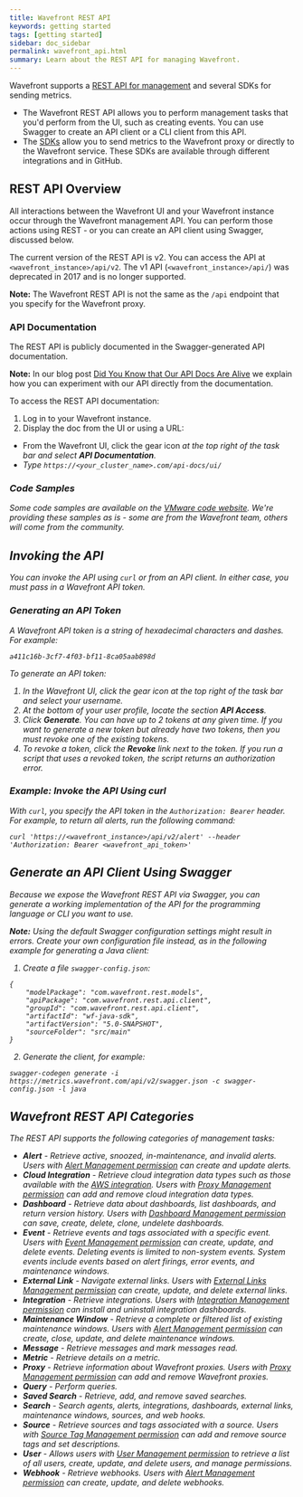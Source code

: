 ```yaml
---
title: Wavefront REST API
keywords: getting started
tags: [getting started]
sidebar: doc_sidebar
permalink: wavefront_api.html
summary: Learn about the REST API for managing Wavefront.
---
```


Wavefront supports a [REST API for management](wavefront_api.html) and several SDKs for sending metrics.
* The Wavefront REST API allows you to perform management tasks that you'd perform from the UI, such as creating events. You can use Swagger to create an API client or a CLI client from this API.
* The [SDKs](wavefront_sdks.html) allow you to send metrics to the Wavefront proxy or directly to the Wavefront service. These SDKs are available through different integrations and in GitHub.



## REST API Overview

All interactions between the Wavefront UI and your Wavefront instance occur through the Wavefront management API. You can perform those actions using REST - or you can create an API client using Swagger, discussed below.

The current version of the REST API is v2. You can access the API at `<wavefront_instance>/api/v2`. The v1 API (`<wavefront_instance>/api/`) was deprecated in 2017 and is no longer supported.

**Note:** The Wavefront REST API is not the same as the `/api` endpoint that you specify for the Wavefront proxy.

### API Documentation

The REST API is publicly documented in the Swagger-generated API documentation.

**Note:** In our blog post [Did You Know that Our API Docs Are Alive](https://www.wavefront.com/wavefront-rest-api/) we explain how you can experiment with our API directly from the documentation.

To access the REST API documentation:

1. Log in to your Wavefront instance.
2. Display the doc from the UI or using a URL:
  * From the Wavefront UI, click the gear icon <i class="fa fa-cog"/> at the top right of the task bar and select **API Documentation**.
  * Type `https://<your_cluster_name>.com/api-docs/ui/`

### Code Samples

Some code samples are available on the [VMware code website](https://code.vmware.com/samples?categories=Sample&tags=wavefront). We're providing these samples as is - some are from the Wavefront team, others will come from the community.


## Invoking the API

You can invoke the API using `curl` or from an API client. In either case, you must pass in a Wavefront API token.

### Generating an API Token

A Wavefront API token is a string of hexadecimal characters and dashes. For example:

```
a411c16b-3cf7-4f03-bf11-8ca05aab898d
```

To generate an API token:

1. In the Wavefront UI, click the gear icon <i class="fa fa-cog"/>  at the top right of the task bar and select your username.
2. At the bottom of your user profile, locate the section **API Access**.
3. Click **Generate**. You can have up to 2 tokens at any given time.
   If you want to generate a new token but already have two tokens, then you must revoke one of the existing tokens.
4. To revoke a token, click the **Revoke** link next to the token. If you run a script that uses a revoked token, the script returns an authorization error.

### Example: Invoke the API Using curl

With `curl`, you specify the API token in the `Authorization: Bearer` header. For example, to return all alerts, run the following command:

```shell
curl 'https://<wavefront_instance>/api/v2/alert' --header 'Authorization: Bearer <wavefront_api_token>'
```

## Generate an API Client Using Swagger

Because we expose the Wavefront REST API via Swagger, you can generate a working implementation of the API for the programming language or CLI you want to use.

**Note:** Using the default Swagger configuration settings might result in errors. Create your own configuration file instead, as in the following example for generating a Java client:

1. Create a file `swagger-config.json`:
```
{
    "modelPackage": "com.wavefront.rest.models",
    "apiPackage": "com.wavefront.rest.api.client",
    "groupId": "com.wavefront.rest.api.client",
    "artifactId": "wf-java-sdk",
    "artifactVersion": "5.0-SNAPSHOT",
    "sourceFolder": "src/main"
}
```
2. Generate the client, for example:

`swagger-codegen generate -i https://metrics.wavefront.com/api/v2/swagger.json -c swagger-config.json -l java`

## Wavefront REST API Categories

The REST API supports the following categories of management tasks:

- **Alert** - Retrieve active, snoozed, in-maintenance, and invalid alerts. Users with [Alert Management permission](permissions_overview.html) can create and update alerts.
- **Cloud Integration** - Retrieve cloud integration data types such as those available with the [AWS integration](integrations_aws_metrics.html). Users with [Proxy Management permission](permissions_overview.html) can add and remove cloud integration data types.
- **Dashboard** - Retrieve data about dashboards, list dashboards, and return version history. Users with [Dashboard Management permission](permissions_overview.html) can save, create, delete, clone, undelete dashboards.
- **Event** - Retrieve events and tags associated with a specific event. Users with [Event Management permission](permissions_overview.html) can create, update, and delete events. Deleting events is limited to non-system events. System events include events based on alert firings, error events, and maintenance windows.
- **External Link** - Navigate external links. Users with [External Links Management permission](permissions_overview.html) can create, update, and delete external links.
- **Integration** - Retrieve integrations. Users with [Integration Management permission](permissions_overview.html) can install and uninstall integration dashboards. 
- **Maintenance Window** - Retrieve a complete or filtered list of existing maintenance windows. Users with [Alert Management permission](permissions_overview.html) can create, close, update, and delete maintenance windows.
- **Message** - Retrieve messages and mark messages read.
- **Metric** - Retrieve details on a metric.
- **Proxy** - Retrieve information about Wavefront proxies. Users with [Proxy Management permission](permissions_overview.html) can add and remove Wavefront proxies.
- **Query** - Perform queries.
- **Saved Search** - Retrieve, add, and remove saved searches.
- **Search** - Search agents, alerts, integrations, dashboards, external links, maintenance windows, sources, and web hooks.
- **Source** - Retrieve sources and tags associated with a source. Users with [Source Tag Management permission](permissions_overview.html) can add and remove source tags and set descriptions.
- **User** - Allows users with [User Management permission](permissions_overview.html) to retrieve a list of all users, create, update, and delete users, and manage permissions.
- **Webhook** - Retrieve webhooks. Users with [Alert Management permission](permissions_overview.html) can create, update, and delete webhooks.
